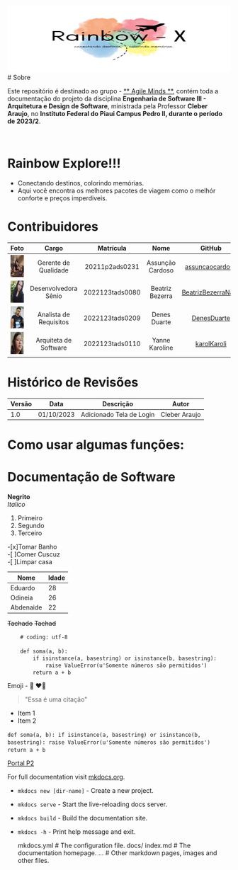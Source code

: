<img src="./img/Rain.jpg" width="700" height="150">
# Sobre

Este repositório é destinado ao grupo - [** Agile Minds **](https://github.com/karolKaroli/Rainbow-Explore.git), contém toda a documentação do   projeto da disciplina **Engenharia de Software III - Arquitetura e Design de Software**, ministrada pela Professor **Cleber Araujo**, no **Instituto Federal do Piaui Campus Pedro II, durante o período de 2023/2**.

<br />

# Rainbow Explore!!!
- Conectando destinos, colorindo memórias.
- Aqui você encontra os melhores pacotes de viagem como o melhór conforte e preços imperdiveis.


# Contribuidores

|Foto |Cargo| Matrícula | Nome | GitHub | E-mail|
|:--:|:--:|:--:|:--:|:--:|:--:|
|<img src="./img/assuncao.jpg" width="50" height="50">| Gerente de Qualidade | 20211p2ads0231 | Assunção Cardoso | [assuncaocardoso ](https://github.com/assuncaocardoso) |caped.20211p2ads0231@aluno.ifpi.edu.br|
|<img src="./img/Beatriz.jpg" width="50" height="50">| Desenvolvedora Sênio |2022123tads0080 | Beatriz Bezerra | [BeatrizBezerraNasc ](https://github.com/BeatrizBezerraNasc) |caped.2022123tads0080@aluno.ifpi.edu.br|
|<img src="./img/Denes.jpeg" width="50" height="50">| Analista de Requisitos |2022123tads0209 | Denes Duarte | [DenesDuarte ](https://github.com/DenesDuarte)|denesduarte.2016@gmail.com|
|<img src="./img/Karol.jpg" width="50" height="50">| Arquiteta de Software |2022123tads0110 | Yanne Karoline | [karolKaroli ](https://github.com/karolKaroli)|caped.2022123tads0110@aluno.ifpi.edu.br|

# Histórico de Revisões
|Versão | Data | Descrição | Autor | 
|-----|-----------|------|--------|
| 1.0  | 01/10/2023 | Adicionado Tela de Login| Cleber Araujo |

# Como usar algumas funções: 

# Documentação de Software

**Negrito**  
*Italico* 

1. Primeiro
2. Segundo
3. Terceiro  

-[x]Tomar Banho  
-[ ]Comer Cuscuz  
-[ ]Limpar casa 

|Nome |Idade|
|-----|-----|
|Eduardo|28| 
|Odineia|26|
|Abdenaide|22|

~~Tachado~~
~~Tachad~~

```
    # coding: utf-8

    def soma(a, b):
        if isinstance(a, basestring) or isinstance(b, basestring):
            raise ValueError(u'Somente números são permitidos')
        return a + b
```

Emoji - :snake: :heart::rocket:

> "Essa é uma citação"

* Item 1
* Item 2

`def soma(a, b):
    if isinstance(a, basestring) or isinstance(b, basestring):
        raise ValueError(u'Somente números são permitidos')
    return a + b`

[Portal P2](https://www.portalp2.com)

For full documentation visit [mkdocs.org](https://www.mkdocs.org).


* `mkdocs new [dir-name]` - Create a new project.
* `mkdocs serve` - Start the live-reloading docs server.
* `mkdocs build` - Build the documentation site.
* `mkdocs -h` - Print help message and exit.

    mkdocs.yml    # The configuration file.
    docs/
        index.md  # The documentation homepage.
        ...       # Other markdown pages, images and other files.
